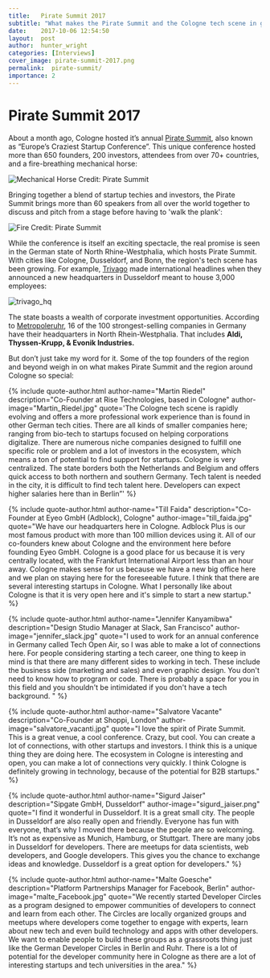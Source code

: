 ```yaml
---
title:   Pirate Summit 2017
subtitle: "What makes the Pirate Summit and the Cologne tech scene in general so damn special? We caught up with some of the city's tech specialists to discuss the popularity of Pirate Summit 2017 and what makes Cologne such a great city to work in for developers."
date:    2017-10-06 12:54:50
layout:  post
author:  hunter_wright
categories: [Interviews]
cover_image: pirate-summit-2017.png
permalink:  pirate-summit/
importance: 2
---
```


# Pirate Summit 2017

About a month ago, Cologne hosted it’s annual [Pirate Summit](https://piratesummit.com/), also known as “Europe’s Craziest Startup Conference”. This unique conference hosted more than 650 founders, 200 investors, attendees from over 70+ countries, and a fire-breathing mechanical horse: 

<!--more-->

![Mechanical Horse](/assets/images/mechanical_horse.jpg)
Credit: Pirate Summit

Bringing together a blend of startup techies and investors, the Pirate Summit brings more than 60 speakers from all over the world together to discuss and pitch from a stage before having to 'walk the plank':

![Fire](/assets/images/fire_summit.jpg)
Credit: Pirate Summit

While the conference is itself an exciting spectacle, the real promise is seen in the German state of North Rhine-Westphalia, which hosts Pirate Summit. With cities like Cologne, Dusseldorf, and Bonn, the region's tech scene has been growing. For example, [Trivago](http://company.trivago.com/about/our-story/) made international headlines when they announced a new headquarters in Dusseldorf meant to house 3,000 employees:

![trivago_hq](/assets/images/trivago_hq.jpg)

The state boasts a wealth of corporate investment opportunities. According to [Metropoleruhr](http://www.metropoleruhr.de/en/home/economy/companies-and-manpower.html), 16 of the 100 strongest-selling companies in Germany have their headquarters in North Rhein-Westphalia. That includes **Aldi, Thyssen-Krupp, & Evonik Industries.** 

But don’t just take my word for it. Some of the top founders of the region and beyond weigh in on what makes Pirate Summit and the region around Cologne so special:


{% include quote-author.html
  author-name="Martin Riedel"
  description="Co-Founder at Rise Technologies, based in Cologne"
  author-image="Martin_Riedel.jpg"
  quote='The Cologne tech scene is rapidly evolving and offers a more professional work experience than is found in other German tech cities. There are all kinds of smaller companies here; ranging from bio-tech to startups focused on helping corporations digitalize. There are numerous niche companies designed to fulfill one specific role or problem and a lot of investors in the ecosystem, which means a ton of potential to find support for startups. Cologne is very centralized. The state borders both the Netherlands and Belgium and offers quick access to both northern and southern Germany. 
Tech talent is needed in the city, it is difficult to find tech talent here. Developers can expect higher salaries here than in Berlin”' %}

{% include quote-author.html
  author-name="Till Faida"
  description="Co-Founder at Eyeo GmbH (Adblock), Cologne"
  author-image="till_faida.jpg"
  quote="We have our headquarters here in Cologne. Adblock Plus is our most famous product with more than 100 million devices using it. All of our co-founders knew about Cologne and the environment here before founding Eyeo GmbH. Cologne is a good place for us because it is very centrally located, with the Frankfurt International Airport less than an hour away. Cologne makes sense for us because we have a new big office here and we plan on staying here for the foreseeable future. I think that there are several interesting startups in Cologne. What I personally like about Cologne is that it is very open here and it's simple to start a new startup." %}

  {% include quote-author.html
  author-name="Jennifer Kanyamibwa"
  description="Design Studio Manager at Slack, San Francisco"
  author-image="jennifer_slack.jpg"
  quote="I used to work for an annual conference in Germany called Tech Open Air, so I was able to make a lot of connections here. For people considering starting a tech career, one thing to keep in mind is that there are many different sides to working in tech. These include the business side (marketing and sales) and even graphic design. You don't need to know how to program or code. There is probably a space for you in this field and you shouldn't be intimidated if you don't have a tech background. " %}

{% include quote-author.html
  author-name="Salvatore Vacante"
  description="Co-Founder at Shoppi, London"
  author-image="salvatore_vacanti.jpg"
  quote="I love the spirit of Pirate Summit. This is a great venue, a cool conference. Crazy, but cool. You can create a lot of connections, with other startups and investors. I think this is a unique thing they are doing here. The ecosystem in Cologne is interesting and open, you can make a lot of connections very quickly. I think Cologne is definitely growing in technology, because of the potential for B2B startups." %}

  {% include quote-author.html
  author-name="Sigurd Jaiser"
  description="Sipgate GmbH, Dusseldorf"
  author-image="sigurd_jaiser.png"
  quote="I find it wonderful in Dusseldorf. It is a great small city. The people in Dusseldorf are also really open and friendly. Everyone has fun with everyone, that’s why I moved there because the people are so welcoming. It’s not as expensive as Munich, Hamburg, or Stuttgart. There are many jobs in Dusseldorf for developers. There are meetups for data scientists, web developers, and Google developers. This gives you the chance to exchange ideas and knowledge. Dusseldorf is a great option for developers." %}

{% include quote-author.html
  author-name="Malte Goesche"
  description="Platform Partnerships Manager for Facebook, Berlin"
  author-image="malte_Facebook.jpg"
  quote="We recently started Developer Circles as a program designed to empower communities of developers to connect and learn from each other. The Circles are locally organized groups and meetups where developers come together to engage with experts, learn about new tech and even build technology and apps with other developers. We want to enable people to build these groups as a grassroots thing just like the German Developer Circles in Berlin and Ruhr. There is a lot of potential for the developer community here in Cologne as there are a lot of interesting startups and tech universities in the area." %}
